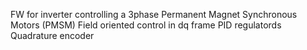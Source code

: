 FW for inverter controlling a 3phase Permanent Magnet Synchronous Motors (PMSM)
Field oriented control in dq frame
PID regulatords 
Quadrature encoder
